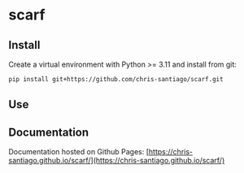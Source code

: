 # scarf

## Install

Create a virtual environment with Python >= 3.11 and install from git:

```bash
pip install git+https://github.com/chris-santiago/scarf.git
```

## Use


## Documentation

Documentation hosted on Github Pages: [https://chris-santiago.github.io/scarf/](https://chris-santiago.github.io/scarf/)

